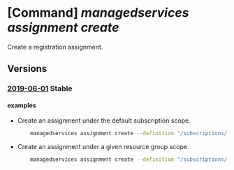 # [Command] _managedservices assignment create_

Create a registration assignment.

## Versions

### [2019-06-01](/Resources/mgmt-plane/L3tzY29wZX0vcHJvdmlkZXJzL21pY3Jvc29mdC5tYW5hZ2Vkc2VydmljZXMvcmVnaXN0cmF0aW9uYXNzaWdubWVudHMve30=/2019-06-01.xml) **Stable**

<!-- mgmt-plane /{scope}/providers/microsoft.managedservices/registrationassignments/{} 2019-06-01 -->

#### examples

- Create an assignment under the default subscription scope.
    ```bash
        managedservices assignment create --definition "/subscriptions/a62076fa-768a-403c-9d9d-6a9919aae441/providers/Microsoft.ManagedServices/registrationDefinitions/0c3e9687-b461-4615-b6e4-74d54998d6e4"
    ```

- Create an assignment under a given resource group scope.
    ```bash
        managedservices assignment create --definition "/subscriptions/a62076fa-768a-403c-9d9d-6a9919aae441/providers/Microsoft.ManagedServices/registrationDefinitions/0c3e9687-b461-4615-b6e4-74d54998d6e4" --resource-group mygroup
    ```
